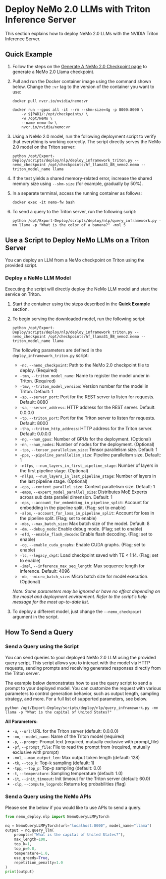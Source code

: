 # Deploy NeMo 2.0 LLMs with Triton Inference Server

This section explains how to deploy NeMo 2.0 LLMs with the NVIDIA Triton Inference Server.

## Quick Example

1. Follow the steps on the [Generate A NeMo 2.0 Checkpoint page](gen_nemo2_ckpt.md) to generate a NeMo 2.0 Llama checkpoint.

2. Pull and run the Docker container image using the command shown below. Change the ``:vr`` tag to the version of the container you want to use:

   ```shell
   docker pull nvcr.io/nvidia/nemo:vr

   docker run --gpus all -it --rm --shm-size=4g -p 8000:8000 \
       -v ${PWD}/:/opt/checkpoints/ \
       -w /opt/NeMo \
       --name nemo-fw \
       nvcr.io/nvidia/nemo:vr
   ```

3. Using a NeMo 2.0 model, run the following deployment script to verify that everything is working correctly. The script directly serves the NeMo 2.0 model on the Triton server:

   ```shell
   python /opt/Export-Deploy/scripts/deploy/nlp/deploy_inframework_triton.py --nemo_checkpoint /opt/checkpoints/hf_llama31_8B_nemo2.nemo --triton_model_name llama
   ```

4. If the test yields a shared memory-related error, increase the shared memory size using ``--shm-size`` (for example, gradually by 50%).

5. In a separate terminal, access the running container as follows:

   ```shell
   docker exec -it nemo-fw bash
   ```

6. To send a query to the Triton server, run the following script:

   ```shell
   python /opt/Export-Deploy/scripts/deploy/nlp/query_inframework.py -mn llama -p "What is the color of a banana?" -mol 5
   ```

## Use a Script to Deploy NeMo LLMs on a Triton Server

You can deploy an LLM from a NeMo checkpoint on Triton using the provided script.

### Deploy a NeMo LLM Model

Executing the script will directly deploy the NeMo LLM model and start the service on Triton.

1. Start the container using the steps described in the **Quick Example** section.

2. To begin serving the downloaded model, run the following script:

   ```shell
   python /opt/Export-Deploy/scripts/deploy/nlp/deploy_inframework_triton.py --nemo_checkpoint /opt/checkpoints/hf_llama31_8B_nemo2.nemo --triton_model_name llama
   ```

   The following parameters are defined in the ``deploy_inframework_triton.py`` script:

   - ``-nc``, ``--nemo_checkpoint``: Path to the NeMo 2.0 checkpoint file to deploy. (Required)
   - ``-tmn``, ``--triton_model_name``: Name to register the model under in Triton. (Required)
   - ``-tmv``, ``--triton_model_version``: Version number for the model in Triton. Default: 1
   - ``-sp``, ``--server_port``: Port for the REST server to listen for requests. Default: 8080
   - ``-sa``, ``--server_address``: HTTP address for the REST server. Default: 0.0.0.0
   - ``-tp``, ``--triton_port``: Port for the Triton server to listen for requests. Default: 8000
   - ``-tha``, ``--triton_http_address``: HTTP address for the Triton server. Default: 0.0.0.0
   - ``-ng``, ``--num_gpus``: Number of GPUs for the deployment. (Optional)
   - ``-nn``, ``--num_nodes``: Number of nodes for the deployment. (Optional)
   - ``-tps``, ``--tensor_parallelism_size``: Tensor parallelism size. Default: 1
   - ``-pps``, ``--pipeline_parallelism_size``: Pipeline parallelism size. Default: 1
   - ``-nlfps``, ``--num_layers_in_first_pipeline_stage``: Number of layers in the first pipeline stage. (Optional)
   - ``-nllps``, ``--num_layers_in_last_pipeline_stage``: Number of layers in the last pipeline stage. (Optional)
   - ``-cps``, ``--context_parallel_size``: Context parallelism size. Default: 1
   - ``-emps``, ``--expert_model_parallel_size``: Distributes MoE Experts across sub data parallel dimension. Default: 1
   - ``-eps``, ``--account_for_embedding_in_pipeline_split``: Account for embedding in the pipeline split. (Flag; set to enable)
   - ``-alps``, ``--account_for_loss_in_pipeline_split``: Account for loss in the pipeline split. (Flag; set to enable)
   - ``-mbs``, ``--max_batch_size``: Max batch size of the model. Default: 8
   - ``-dm``, ``--debug_mode``: Enable debug mode. (Flag; set to enable)
   - ``-efd``, ``--enable_flash_decode``: Enable flash decoding. (Flag; set to enable)
   - ``-cg``, ``--enable_cuda_graphs``: Enable CUDA graphs. (Flag; set to enable)
   - ``-lc``, ``--legacy_ckpt``: Load checkpoint saved with TE < 1.14. (Flag; set to enable)
   - ``-imsl``, ``--inference_max_seq_length``: Max sequence length for inference. Default: 4096
   - ``-mb``, ``--micro_batch_size``: Micro batch size for model execution. (Optional)

   *Note: Some parameters may be ignored or have no effect depending on the model and deployment environment. Refer to the script's help message for the most up-to-date list.*

3. To deploy a different model, just change the ``--nemo_checkpoint`` argument in the script.



## How To Send a Query

### Send a Query using the Script
You can send queries to your deployed NeMo 2.0 LLM using the provided query script. This script allows you to interact with the model via HTTP requests, sending prompts and receiving generated responses directly from the Triton server.

The example below demonstrates how to use the query script to send a prompt to your deployed model. You can customize the request with various parameters to control generation behavior, such as output length, sampling strategy, and more. For a full list of supported parameters, see below.


```shell
python /opt/Export-Deploy/scripts/deploy/nlp/query_inframework.py -mn llama -p "What is the capital of United States?"
```

**All Parameters:**
- `-u`, `--url`: URL for the Triton server (default: 0.0.0.0)
- `-mn`, `--model_name`: Name of the Triton model (required)
- `-p`, `--prompt`: Prompt text (required, mutually exclusive with prompt_file)
- `-pf`, `--prompt_file`: File to read the prompt from (required, mutually exclusive with prompt)
- `-mol`, `--max_output_len`: Max output token length (default: 128)
- `-tk`, `--top_k`: Top-k sampling (default: 1)
- `-tpp`, `--top_p`: Top-p sampling (default: 0.0)
- `-t`, `--temperature`: Sampling temperature (default: 1.0)
- `-it`, `--init_timeout`: Init timeout for the Triton server (default: 60.0)
- `-clp`, `--compute_logprob`: Returns log probabilities (flag)


### Send a Query using the NeMo APIs

Please see the below if you would like to use APIs to send a query.

```python
from nemo_deploy.nlp import NemoQueryLLMPyTorch

nq = NemoQueryLLMPyTorch(url="localhost:8000", model_name="llama")
output = nq.query_llm(
    prompts=["What is the capital of United States?"],
    max_length=100,
    top_k=1,
    top_p=0.0,
    temperature=1.0,
    use_greedy=True,
    repetition_penalty=1.0
)
print(output)
```